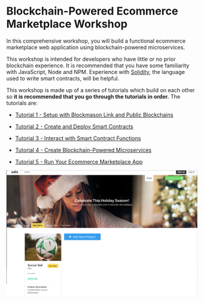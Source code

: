 # Blockchain-Powered Ecommerce Marketplace Workshop
In this comprehensive workshop, you will build a functional ecommerce marketplace web application using blockchain-powered microservices.

This workshop is intended for developers who have little or no prior blockchain experience. It is recommended that you have some familiarity with JavaScript, Node and NPM. Experience with [Solidity](https://solidity.readthedocs.io/en/latest), the language used to write smart contracts, will be helpful. 

This workshop is made up of a series of tutorials which build on each other so **it is recommended that you go through the tutorials in order.** The tutorials are:

* [Tutorial 1 - Setup with Blockmason Link and Public Blockchains](https://github.com/blockmason/ecommerce-workshop/blob/master/Tutorial_1/tutorial_1.md)

* [Tutorial 2 - Create and Deploy Smart Contracts](https://github.com/blockmason/ecommerce-workshop/blob/master/Tutorial_2/tutorial_2.md)

* [Tutorial 3 - Interact with Smart Contract Functions](https://github.com/blockmason/ecommerce-workshop/blob/master/Tutorial_3/tutorial_3.md)

* [Tutorial 4 - Create Blockchain-Powered Microservices](https://github.com/blockmason/ecommerce-workshop/blob/master/Tutorial_4/tutorial_4.md)

* [Tutorial 5 - Run Your Ecommerce Marketplace App](https://github.com/blockmason/ecommerce-workshop/blob/master/Tutorial_4/tutorial_4.md)

![Finished product](Tutorial_5/images/ui-new-product.png)